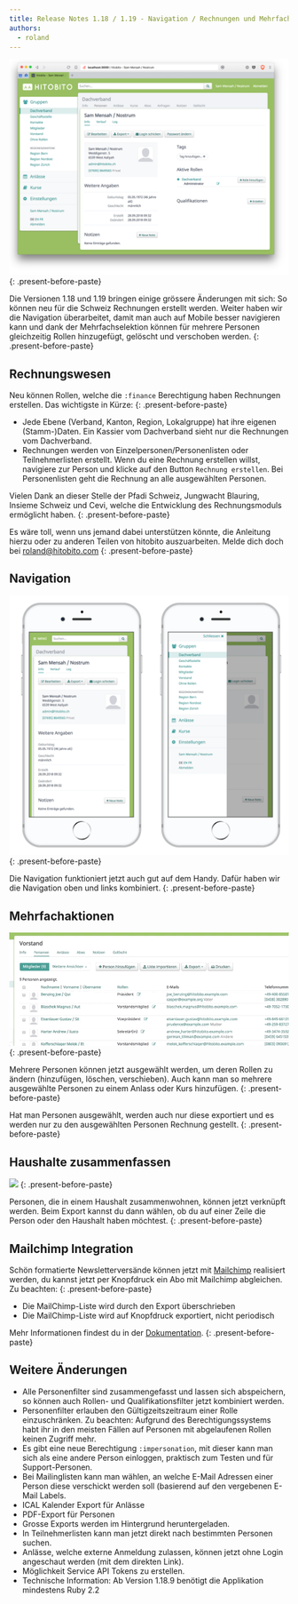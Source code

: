 ```yaml
---
title: Release Notes 1.18 / 1.19 - Navigation / Rechnungen und Mehrfachaktionen
authors:
  - roland
---
```


![](/uploads/desktopdekstop.png)
{: .present-before-paste}

Die Versionen 1.18 und 1.19 bringen einige gr&ouml;ssere &Auml;nderungen mit sich: So k&ouml;nnen neu f&uuml;r die Schweiz Rechnungen erstellt werden. Weiter haben wir die Navigation &uuml;berarbeitet, damit man auch auf Mobile besser navigieren kann und dank der Mehrfachselektion k&ouml;nnen f&uuml;r mehrere Personen gleichzeitig Rollen hinzugef&uuml;gt, gel&ouml;scht und verschoben werden.
{: .present-before-paste}

## Rechnungswesen

Neu k&ouml;nnen Rollen, welche die `:finance` Berechtigung haben Rechnungen erstellen. Das wichtigste in K&uuml;rze:
{: .present-before-paste}

* Jede Ebene (Verband, Kanton, Region, Lokalgruppe) hat ihre eigenen (Stamm-)Daten. Ein Kassier vom Dachverband sieht nur die Rechnungen vom Dachverband.
* Rechnungen werden von Einzelpersonen/Personenlisten oder Teilnehmerlisten erstellt. Wenn du eine Rechnung erstellen willst, navigiere zur Person und klicke auf den Button `Rechnung erstellen`. Bei Personenlisten geht die Rechnung an alle ausgew&auml;hlten Personen.

Vielen Dank an dieser Stelle der Pfadi Schweiz, Jungwacht Blauring, Insieme Schweiz und Cevi, welche die Entwicklung des Rechnungsmoduls erm&ouml;glicht haben.
{: .present-before-paste}

Es w&auml;re toll, wenn uns jemand dabei unterst&uuml;tzen k&ouml;nnte, die Anleitung hierzu oder zu anderen Teilen von hitobito auszuarbeiten. Melde dich doch bei [roland@hitobito.com](roland@hitobito.com)
{: .present-before-paste}

## Navigation

![](/uploads/mobilemobile.png)
{: .present-before-paste}

Die Navigation funktioniert jetzt auch gut auf dem Handy. Daf&uuml;r haben wir die Navigation oben und links kombiniert.
{: .present-before-paste}

## Mehrfachaktionen

![](/uploads/multi-actions.gif)
{: .present-before-paste}

Mehrere Personen k&ouml;nnen jetzt ausgew&auml;hlt werden, um deren Rollen zu &auml;ndern (hinzuf&uuml;gen, l&ouml;schen, verschieben). Auch kann man so mehrere ausgew&auml;hlte Personen zu einem Anlass oder Kurs hinzuf&uuml;gen.
{: .present-before-paste}

Hat man Personen ausgew&auml;hlt, werden auch nur diese exportiert und es werden nur zu den ausgew&auml;hlten Personen Rechnung gestellt.
{: .present-before-paste}

## Haushalte zusammenfassen

![](https://content.screencast.com/users/RolandStuder/folders/hitobito/media/ad6850c1-6a3e-48ca-818b-23575421a501/00000036.png)
{: .present-before-paste}

Personen, die in einem Haushalt zusammenwohnen, k&ouml;nnen jetzt verkn&uuml;pft werden. Beim Export kannst du dann w&auml;hlen, ob du auf einer Zeile die Person oder den Haushalt haben m&ouml;chtest.
{: .present-before-paste}

## Mailchimp Integration

Sch&ouml;n formatierte Newslettervers&auml;nde k&ouml;nnen jetzt mit [Mailchimp](https://mailchimp.com/) realisiert werden, du kannst jetzt per Knopfdruck ein Abo mit Mailchimp abgleichen. Zu beachten:
{: .present-before-paste}

* Die MailChimp-Liste wird durch den Export &uuml;berschrieben
* Die MailChimp-Liste wird auf Knopfdruck exportiert, nicht periodisch

Mehr Informationen findest du in der [Dokumentation](https://hitobito.readthedocs.io/de/latest/mailing_lists_mailchimp_export.html).
{: .present-before-paste}

## Weitere &Auml;nderungen

* Alle Personenfilter sind zusammengefasst und lassen sich abspeichern, so k&ouml;nnen auch Rollen- und Qualifikationsfilter jetzt kombiniert werden.
* Personenfilter erlauben den G&uuml;ltigzeitszeitraum einer Rolle einzuschr&auml;nken. Zu beachten: Aufgrund des Berechtigungssystems habt ihr in den meisten F&auml;llen auf Personen mit abgelaufenen Rollen keinen Zugriff mehr.
* Es gibt eine neue Berechtigung `:impersonation`, mit dieser kann man sich als eine andere Person einloggen, praktisch zum Testen und f&uuml;r Support-Personen.
* Bei Mailinglisten kann man w&auml;hlen, an welche E-Mail Adressen einer Person diese verschickt werden soll (basierend auf den vergebenen E-Mail Labels.
* ICAL Kalender Export f&uuml;r Anl&auml;sse
* PDF-Export f&uuml;r Personen
* Grosse Exports werden im Hintergrund heruntergeladen.
* In Teilnehmerlisten kann man jetzt direkt nach bestimmten Personen suchen.
* Anl&auml;sse, welche externe Anmeldung zulassen, k&ouml;nnen jetzt ohne Login angeschaut werden (mit dem direkten Link).
* M&ouml;glichkeit Service API Tokens zu erstellen.
* Technische Information: Ab Version 1.18.9 ben&ouml;tigt die Applikation mindestens Ruby 2.2